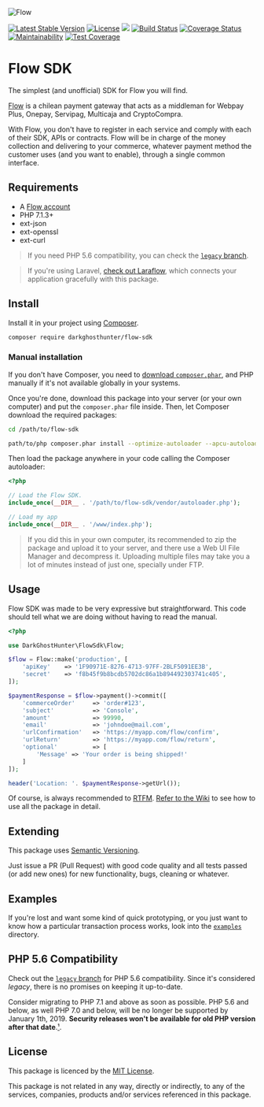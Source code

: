 ![Flow](https://www.flow.cl/images/header/logo-flow.svg)

[![Latest Stable Version](https://poser.pugx.org/darkghosthunter/flow-sdk/v/stable)](https://packagist.org/packages/darkghosthunter/flow-sdk) [![License](https://poser.pugx.org/darkghosthunter/flow-sdk/license)](https://packagist.org/packages/darkghosthunter/flow-sdk)
![](https://img.shields.io/packagist/php-v/darkghosthunter/flow-sdk.svg)
 [![Build Status](https://travis-ci.com/DarkGhostHunter/FlowSdk.svg?branch=master)](https://travis-ci.com/DarkGhostHunter/FlowSdk) [![Coverage Status](https://coveralls.io/repos/github/DarkGhostHunter/FlowSdk/badge.svg?branch=master)](https://coveralls.io/github/DarkGhostHunter/FlowSdk?branch=master) [![Maintainability](https://api.codeclimate.com/v1/badges/0138e0686180120e68c5/maintainability)](https://codeclimate.com/github/DarkGhostHunter/FlowSdk/maintainability) [![Test Coverage](https://api.codeclimate.com/v1/badges/0138e0686180120e68c5/test_coverage)](https://codeclimate.com/github/DarkGhostHunter/FlowSdk/test_coverage)

# Flow SDK 

The simplest (and unofficial) SDK for Flow you will find.

[Flow](https://www.flow.cl) is a chilean payment gateway that acts as a middleman for Webpay Plus, Onepay, Servipag, Multicaja and CryptoCompra.

With Flow, you don't have to register in each service and comply with each of their SDK, APIs or contracts. Flow will be in charge of the money collection and delivering to your commerce, whatever payment method the customer uses (and you want to enable), through a single common interface.

## Requirements

* A [Flow account](https://www.flow.cl/app/web/register.php)
* PHP 7.1.3+
* ext-json
* ext-openssl
* ext-curl

> If you need PHP 5.6 compatibility, you can check the [`legacy` branch](#php-56-compatibility).

> If you're using Laravel, [check out Laraflow](https://github.com/DarkGhostHunter/Laraflow), which connects your application gracefully with this package.

## Install

Install it in your project using [Composer](https://getcomposer.org).

```bash
composer require darkghosthunter/flow-sdk
```

### Manual installation

If you don't have Composer, you need to [download `composer.phar`](https://getcomposer.org/composer.phar), and PHP manually if it's not available globally in your systems.

Once you're done, download this package into your server (or your own computer) and put the `composer.phar` file inside. Then, let Composer download the required packages:

```bash
cd /path/to/flow-sdk

path/to/php composer.phar install --optimize-autoloader --apcu-autoloader --no-dev
```

Then load the package anywhere in your code calling the Composer autoloader:

```php
<?php

// Load the Flow SDK.
include_once(__DIR__ . '/path/to/flow-sdk/vendor/autoloader.php');

// Load my app
include_once(__DIR__ . '/www/index.php');
```

> If you did this in your own computer, its recommended to zip the package and upload it to your server, and there use a Web UI File Manager and decompress it. Uploading multiple files may take you a lot of minutes instead of just one, specially under FTP.

## Usage

Flow SDK was made to be very expressive but straightforward. This code should tell what we are doing without having to read the manual.

```php
<?php

use DarkGhostHunter\FlowSdk\Flow;

$flow = Flow::make('production', [
    'apiKey'    => '1F90971E-8276-4713-97FF-2BLF5091EE3B',
    'secret'    => 'f8b45f9b8bcdb5702dc86a1b894492303741c405',
]);

$paymentResponse = $flow->payment()->commit([
    'commerceOrder'     => 'order#123',
    'subject'           => 'Console',
    'amount'            => 99990,
    'email'             => 'johndoe@mail.com',
    'urlConfirmation'   => 'https://myapp.com/flow/confirm',
    'urlReturn'         => 'https://myapp.com/flow/return',
    'optional'          => [
        'Message' => 'Your order is being shipped!'
    ]
]);

header('Location: '. $paymentResponse->getUrl());
```

Of course, is always recommended to [RTFM](http://lmgtfy.com/?q=RTFM). [Refer to the Wiki](https://github.com/DarkGhostHunter/FlowSdk/wiki) to see how to use all the package in detail.

## Extending

This package uses [Semantic Versioning](https://semver.org/).

Just issue a PR (Pull Request) with good code quality and all tests passed (or add new ones) for new functionality, bugs, cleaning or whatever.

## Examples

If you're lost and want some kind of quick prototyping, or you just want to know how a particular transaction process works, look into the [`examples`](examples) directory.

## PHP 5.6 Compatibility

Check out the [`legacy` branch](https://github.com/DarkGhostHunter/FlowSdk/tree/legacy) for PHP 5.6 compatibility. Since it's considered *legacy*, there is no promises on keeping it up-to-date.

Consider migrating to PHP 7.1 and above as soon as possible. PHP 5.6 and below, as well PHP 7.0 and below, will be no longer be supported by January 1th, 2019. **Security releases won't be available for old PHP version after that date**.[¹](http://php.net/supported-versions.php).

## License

This package is licenced by the [MIT License](LICENSE).

This package is not related in any way, directly or indirectly, to any of the services, companies, products and/or services referenced in this package.